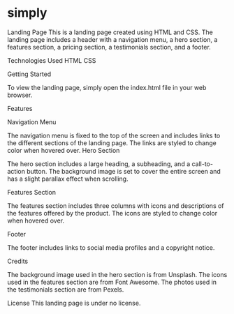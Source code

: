 # simply
Landing Page
This is a landing page created using HTML and CSS. The landing page includes a header with a navigation menu, a hero section, a features section, a pricing section, a testimonials section, and a footer.

Technologies Used
HTML
CSS

Getting Started

To view the landing page, simply open the index.html file in your web browser.

Features

Navigation Menu

The navigation menu is fixed to the top of the screen and includes links to the different sections of the landing page. The links are styled to change color when hovered over.
Hero Section

The hero section includes a large heading, a subheading, and a call-to-action button. The background image is set to cover the entire screen and has a slight parallax effect when scrolling.

Features Section

The features section includes three columns with icons and descriptions of the features offered by the product. The icons are styled to change color when hovered over.

Footer

The footer includes links to social media profiles and a copyright notice.

Credits

The background image used in the hero section is from Unsplash. The icons used in the features section are from Font Awesome. The photos used in the testimonials section are from Pexels.

License
This landing page is under no license.
